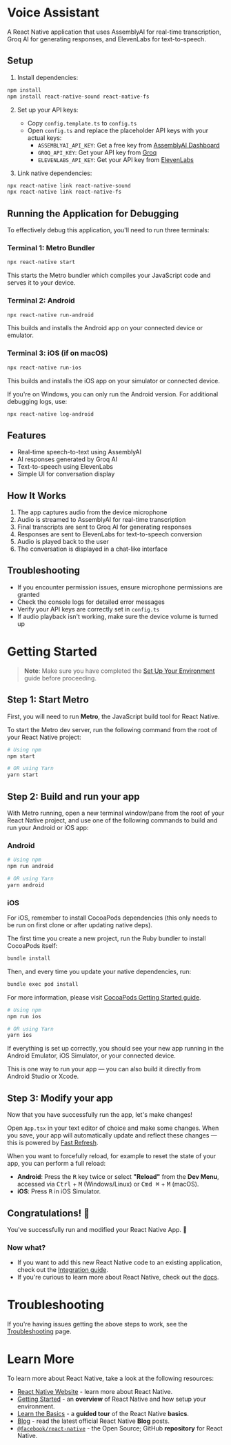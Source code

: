 # Voice Assistant

A React Native application that uses AssemblyAI for real-time transcription, Groq AI for generating responses, and ElevenLabs for text-to-speech.

## Setup

1. Install dependencies:
```bash
npm install
npm install react-native-sound react-native-fs
```

2. Set up your API keys:
   - Copy `config.template.ts` to `config.ts`
   - Open `config.ts` and replace the placeholder API keys with your actual keys:
     - `ASSEMBLYAI_API_KEY`: Get a free key from [AssemblyAI Dashboard](https://www.assemblyai.com/dashboard/signup)
     - `GROQ_API_KEY`: Get your API key from [Groq](https://console.groq.com/keys)
     - `ELEVENLABS_API_KEY`: Get your API key from [ElevenLabs](https://elevenlabs.io/app/account)

3. Link native dependencies:
```bash
npx react-native link react-native-sound
npx react-native link react-native-fs
```

## Running the Application for Debugging

To effectively debug this application, you'll need to run three terminals:

### Terminal 1: Metro Bundler
```bash
npx react-native start
```
This starts the Metro bundler which compiles your JavaScript code and serves it to your device.

### Terminal 2: Android
```bash
npx react-native run-android
```
This builds and installs the Android app on your connected device or emulator.

### Terminal 3: iOS (if on macOS)
```bash
npx react-native run-ios
```
This builds and installs the iOS app on your simulator or connected device.

If you're on Windows, you can only run the Android version. For additional debugging logs, use:
```bash
npx react-native log-android
```

## Features

- Real-time speech-to-text using AssemblyAI
- AI responses generated by Groq AI
- Text-to-speech using ElevenLabs
- Simple UI for conversation display

## How It Works

1. The app captures audio from the device microphone
2. Audio is streamed to AssemblyAI for real-time transcription
3. Final transcripts are sent to Groq AI for generating responses
4. Responses are sent to ElevenLabs for text-to-speech conversion
5. Audio is played back to the user
6. The conversation is displayed in a chat-like interface

## Troubleshooting

- If you encounter permission issues, ensure microphone permissions are granted
- Check the console logs for detailed error messages
- Verify your API keys are correctly set in `config.ts`
- If audio playback isn't working, make sure the device volume is turned up

# Getting Started

> **Note**: Make sure you have completed the [Set Up Your Environment](https://reactnative.dev/docs/set-up-your-environment) guide before proceeding.

## Step 1: Start Metro

First, you will need to run **Metro**, the JavaScript build tool for React Native.

To start the Metro dev server, run the following command from the root of your React Native project:

```sh
# Using npm
npm start

# OR using Yarn
yarn start
```

## Step 2: Build and run your app

With Metro running, open a new terminal window/pane from the root of your React Native project, and use one of the following commands to build and run your Android or iOS app:

### Android

```sh
# Using npm
npm run android

# OR using Yarn
yarn android
```

### iOS

For iOS, remember to install CocoaPods dependencies (this only needs to be run on first clone or after updating native deps).

The first time you create a new project, run the Ruby bundler to install CocoaPods itself:

```sh
bundle install
```

Then, and every time you update your native dependencies, run:

```sh
bundle exec pod install
```

For more information, please visit [CocoaPods Getting Started guide](https://guides.cocoapods.org/using/getting-started.html).

```sh
# Using npm
npm run ios

# OR using Yarn
yarn ios
```

If everything is set up correctly, you should see your new app running in the Android Emulator, iOS Simulator, or your connected device.

This is one way to run your app — you can also build it directly from Android Studio or Xcode.

## Step 3: Modify your app

Now that you have successfully run the app, let's make changes!

Open `App.tsx` in your text editor of choice and make some changes. When you save, your app will automatically update and reflect these changes — this is powered by [Fast Refresh](https://reactnative.dev/docs/fast-refresh).

When you want to forcefully reload, for example to reset the state of your app, you can perform a full reload:

- **Android**: Press the <kbd>R</kbd> key twice or select **"Reload"** from the **Dev Menu**, accessed via <kbd>Ctrl</kbd> + <kbd>M</kbd> (Windows/Linux) or <kbd>Cmd ⌘</kbd> + <kbd>M</kbd> (macOS).
- **iOS**: Press <kbd>R</kbd> in iOS Simulator.

## Congratulations! :tada:

You've successfully run and modified your React Native App. :partying_face:

### Now what?

- If you want to add this new React Native code to an existing application, check out the [Integration guide](https://reactnative.dev/docs/integration-with-existing-apps).
- If you're curious to learn more about React Native, check out the [docs](https://reactnative.dev/docs/getting-started).

# Troubleshooting

If you're having issues getting the above steps to work, see the [Troubleshooting](https://reactnative.dev/docs/troubleshooting) page.

# Learn More

To learn more about React Native, take a look at the following resources:

- [React Native Website](https://reactnative.dev) - learn more about React Native.
- [Getting Started](https://reactnative.dev/docs/environment-setup) - an **overview** of React Native and how setup your environment.
- [Learn the Basics](https://reactnative.dev/docs/getting-started) - a **guided tour** of the React Native **basics**.
- [Blog](https://reactnative.dev/blog) - read the latest official React Native **Blog** posts.
- [`@facebook/react-native`](https://github.com/facebook/react-native) - the Open Source; GitHub **repository** for React Native.
